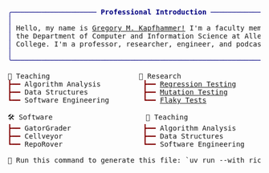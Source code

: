 <pre style="font-family:Menlo,'DejaVu Sans Mono',consolas,'Courier New',monospace">
<span style="color: #000080; text-decoration-color: #000080">╭──────────────────── </span><span style="color: #000080; text-decoration-color: #000080; font-weight: bold">Professional Introduction</span><span style="color: #000080; text-decoration-color: #000080"> ─────────────────────╮</span>
<span style="color: #000080; text-decoration-color: #000080">│</span>                                                                    <span style="color: #000080; text-decoration-color: #000080">│</span>
<span style="color: #000080; text-decoration-color: #000080">│</span> Hello, my name is <a href="https://www.gregorykapfhammer.com">Gregory M. Kapfhammer!</a> I&#x27;m a faculty member in   <span style="color: #000080; text-decoration-color: #000080">│</span>
<span style="color: #000080; text-decoration-color: #000080">│</span> the Department of Computer and Information Science at Allegheny    <span style="color: #000080; text-decoration-color: #000080">│</span>
<span style="color: #000080; text-decoration-color: #000080">│</span> College. I&#x27;m a professor, researcher, engineer, and podcaster.     <span style="color: #000080; text-decoration-color: #000080">│</span>
<span style="color: #000080; text-decoration-color: #000080">│</span>                                                                    <span style="color: #000080; text-decoration-color: #000080">│</span>
<span style="color: #000080; text-decoration-color: #000080">╰────────────────────────────────────────────────────────────────────╯</span>

🎉 Teaching                     🔬 Research                                                   
<span style="color: #800000; text-decoration-color: #800000">┣━━ </span>Algorithm Analysis          <span style="color: #800000; text-decoration-color: #800000">┣━━ </span><a href="https://www.gregorykapfhammer.com/research/papers/#category=test-suite%20prioritization">Regression Testing</a>                                        
<span style="color: #800000; text-decoration-color: #800000">┣━━ </span>Data Structures             <span style="color: #800000; text-decoration-color: #800000">┣━━ </span><a href="https://www.gregorykapfhammer.com/research/papers/#category=mutation%20testing">Mutation Testing</a>                                          
<span style="color: #800000; text-decoration-color: #800000">┗━━ </span>Software Engineering        <span style="color: #800000; text-decoration-color: #800000">┗━━ </span><a href="https://www.gregorykapfhammer.com/research/papers/#category=flaky%20tests">Flaky Tests</a>                                               

🛠️ Software                      🎉 Teaching                                                   
<span style="color: #800000; text-decoration-color: #800000">┣━━ </span>GatorGrader                 <span style="color: #800000; text-decoration-color: #800000">┣━━ </span>Algorithm Analysis                                        
<span style="color: #800000; text-decoration-color: #800000">┣━━ </span>Cellveyor                   <span style="color: #800000; text-decoration-color: #800000">┣━━ </span>Data Structures                                           
<span style="color: #800000; text-decoration-color: #800000">┗━━ </span>RepoRover                   <span style="color: #800000; text-decoration-color: #800000">┗━━ </span>Software Engineering                                      

🚧 Run this command to generate this file: `uv run --with rich generate-readme.py`
</pre>
